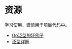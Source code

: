 # 资源
学习使用，谨慎用于项目代码中。

* [Go泛型的坏例子](https://colobu.com/2022/04/26/Crimes-with-Go-Generics)
* [泛型详解](https://www.cnblogs.com/insipid/p/17772581.html)